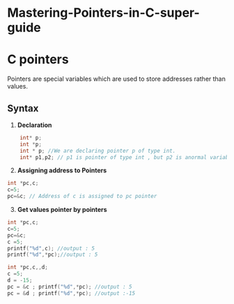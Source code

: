 # Mastering-Pointers-in-C-super-guide
 

# C pointers

Pointers are special variables which are used to store addresses rather than values.
 ## Syntax

1. **Declaration**
```C
    int* p;
    int *p;
    int * p; //We are declaring pointer p of type int.
    int* p1,p2; // p1 is pointer of type int , but p2 is anormal variable
```
2. **Assigning address to Pointers**

```C
int *pc,c;
c=5;
pc=&c; // Address of c is assigned to pc pointer
```
3. **Get values pointer by pointers**

```C
int *pc,c;
c=5;
pc=&c;
c =5;
printf("%d",c); //output : 5
printf("%d",*pc);//output : 5
```
```C
int *pc,c,,d;
c =5;
d = -15;
pc = &c ; printf("%d",*pc); //output : 5
pc = &d ; printf("%d",*pc); //output :-15
```
